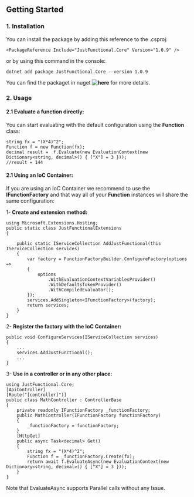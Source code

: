 ## Getting Started

### 1. Installation

You can install the package by adding this reference to the .csproj:

```
<PackageReference Include="JustFunctional.Core" Version="1.0.9" />
```
or by using this command in the console:
```
dotnet add package JustFunctional.Core --version 1.0.9
```
You can find the packaget in nuget **![here](https://www.nuget.org/packages/JustFunctional.Core/)** for more details.


### 2. Usage

#### 2.1 Evaluate a function directly:

You can start evaluating with the default configuration using the **Function** class:

```
string fx = "(X*4)^2";
Function f = new Function(fx);
decimal result =  f.Evaluate(new EvaluationContext(new Dictionary<string, decimal>() { ["X"] = 3 }));
//result = 144
```


#### 2.1 Using an IoC Container:
If you are using an IoC Container we recommend to use the **IFunctionFactory** and that way all of your **Function** instances will share the same configuration:

1- **Create and extension method:**
```
using Microsoft.Extensions.Hosting;
public static class JustFunctionalExtensions
{
    
    public static IServiceCollection AddJustFunctional(this IServiceCollection services)
    {
        var factory = FunctionFactoryBuilder.ConfigureFactory(options =>
        {
            options
                .WithEvaluationContextVariablesProvider()
                .WithDefaultsTokenProvider()
                .WithCompiledEvaluator();
        });
        services.AddSingleton<IFunctionFactory>(factory);
        return services;
    }
}
```

2- **Register the factory with the IoC Container:**
```
public void ConfigureServices(IServiceCollection services)
{
    ...
    services.AddJustFunctional();
    ...
}
```

3- **Use in a controller or in any other place:**
```
using JustFunctional.Core;
[ApiController]
[Route("[controller]")]
public class MathController : ControllerBase
{
    private readonly IFunctionFactory _functionFactory;
    public MathController(IFunctionFactory functionFactory)
    {
        _functionFactory = functionFactory;
    }
    [HttpGet]
    public async Task<decimal> Get()
    {
        string fx = "(X*4)^2";
        Function f = _functionFactory.Create(fx);
        return await f.EvaluateAsync(new EvaluationContext(new Dictionary<string, decimal>() { ["X"] = 3 }));
    }
}
```
Note that EvaluateAsync supports Parallel calls without any Issue.
